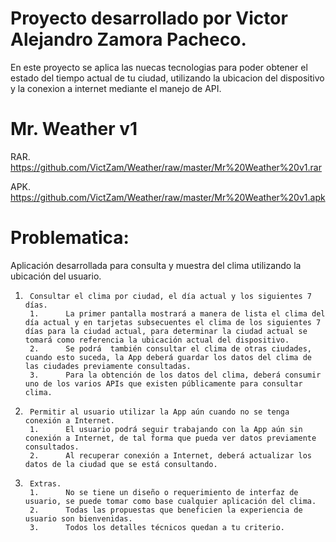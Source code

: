 # Proyecto desarrollado por Victor Alejandro Zamora Pacheco.

En este proyecto se aplica las nuecas tecnologias para poder obtener el estado del tiempo actual de tu ciudad, utilizando la ubicacion del dispositivo y la conexion a internet mediante el manejo de API.

# Mr. Weather v1 

RAR.
https://github.com/VictZam/Weather/raw/master/Mr%20Weather%20v1.rar

APK.
https://github.com/VictZam/Weather/raw/master/Mr%20Weather%20v1.apk


# Problematica:
Aplicación desarrollada para consulta y muestra del clima utilizando la ubicación del usuario.

1.      Consultar el clima por ciudad, el día actual y los siguientes 7 días.
        1.      La primer pantalla mostrará a manera de lista el clima del día actual y en tarjetas subsecuentes el clima de los siguientes 7 días para la ciudad actual, para determinar la ciudad actual se tomará como referencia la ubicación actual del dispositivo.
        2.      Se podrá  también consultar el clima de otras ciudades, cuando esto suceda, la App deberá guardar los datos del clima de las ciudades previamente consultadas.
        3.      Para la obtención de los datos del clima, deberá consumir uno de los varios APIs que existen públicamente para consultar clima.

2.      Permitir al usuario utilizar la App aún cuando no se tenga conexión a Internet.
        1.      El usuario podrá seguir trabajando con la App aún sin conexión a Internet, de tal forma que pueda ver datos previamente consultados.
        2.      Al recuperar conexión a Internet, deberá actualizar los datos de la ciudad que se está consultando.

3.      Extras.
        1.      No se tiene un diseño o requerimiento de interfaz de usuario, se puede tomar como base cualquier aplicación del clima.
        2.      Todas las propuestas que beneficien la experiencia de usuario son bienvenidas.
        3.      Todos los detalles técnicos quedan a tu criterio.
